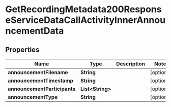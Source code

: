 

# GetRecordingMetadata200ResponseServiceDataCallActivityInnerAnnouncementData


## Properties

| Name | Type | Description | Notes |
|------------ | ------------- | ------------- | -------------|
|**announcementFilename** | **String** |  |  [optional] |
|**announcementTimestamp** | **String** |  |  [optional] |
|**announcementParticipants** | **List&lt;String&gt;** |  |  [optional] |
|**announcementType** | **String** |  |  [optional] |



